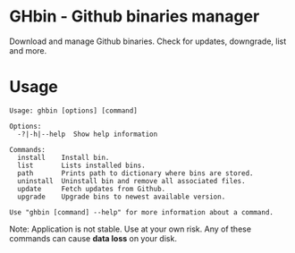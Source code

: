 # GHbin - Github binaries manager
Download and manage Github binaries. Check for updates, downgrade, list and more.

# Usage
```
Usage: ghbin [options] [command]

Options:
  -?|-h|--help  Show help information

Commands:
  install    Install bin.
  list       Lists installed bins.
  path       Prints path to dictionary where bins are stored.
  uninstall  Uninstall bin and remove all associated files.
  update     Fetch updates from Github.
  upgrade    Upgrade bins to newest available version.

Use "ghbin [command] --help" for more information about a command.
```

Note: Application is not stable. Use at your own risk. Any of these commands can cause **data loss** on your disk.